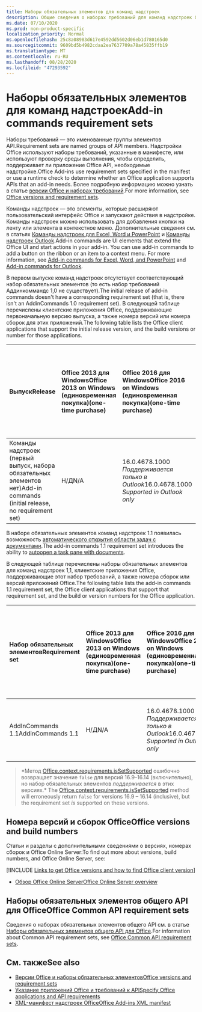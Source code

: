 ```yaml
---
title: Наборы обязательных элементов для команд надстроек
description: Общие сведения о наборах требований для команд надстроек Office.
ms.date: 07/10/2020
ms.prod: non-product-specific
localization_priority: Normal
ms.openlocfilehash: 25c8a08983d617e4592dd5602d06eb1d780165d0
ms.sourcegitcommit: 9609bd5b4982cdaa2ea7637709a78a45835ffb19
ms.translationtype: MT
ms.contentlocale: ru-RU
ms.lasthandoff: 08/28/2020
ms.locfileid: "47293592"
---
```

# <a name="add-in-commands-requirement-sets"></a><span data-ttu-id="6004d-103">Наборы обязательных элементов для команд надстроек</span><span class="sxs-lookup"><span data-stu-id="6004d-103">Add-in commands requirement sets</span></span>

<span data-ttu-id="6004d-104">Наборы требований — это именованные группы элементов API.</span><span class="sxs-lookup"><span data-stu-id="6004d-104">Requirement sets are named groups of API members.</span></span> <span data-ttu-id="6004d-105">Надстройки Office используют наборы требований, указанные в манифесте, или используют проверку среды выполнения, чтобы определить, поддерживает ли приложение Office API, необходимые надстройке.</span><span class="sxs-lookup"><span data-stu-id="6004d-105">Office Add-ins use requirement sets specified in the manifest or use a runtime check to determine whether an Office application supports APIs that an add-in needs.</span></span> <span data-ttu-id="6004d-106">Более подробную информацию можно узнать в статье [версии Office и наборах требований](../../develop/office-versions-and-requirement-sets.md).</span><span class="sxs-lookup"><span data-stu-id="6004d-106">For more information, see [Office versions and requirement sets](../../develop/office-versions-and-requirement-sets.md).</span></span>

<span data-ttu-id="6004d-p102">Команды надстроек — это элементы, которые расширяют пользовательский интерфейс Office и запускают действия в надстройке. Команды надстроек можно использовать для добавления кнопки на ленту или элемента в контекстное меню. Дополнительные сведения см. в статьях [Команды надстроек для Excel, Word и PowerPoint](../../design/add-in-commands.md) и [Команды надстроек Outlook](../../outlook/add-in-commands-for-outlook.md).</span><span class="sxs-lookup"><span data-stu-id="6004d-p102">Add-in commands are UI elements that extend the Office UI and start actions in your add-in. You can use add-in commands to add a button on the ribbon or an item to a context menu. For more information, see [Add-in commands for Excel, Word, and PowerPoint](../../design/add-in-commands.md) and [Add-in commands for Outlook](../../outlook/add-in-commands-for-outlook.md).</span></span>

<span data-ttu-id="6004d-110">В первом выпуске команд надстроек отсутствует соответствующий набор обязательных элементов (то есть набор требований Аддинкоммандс 1,0 не существует).</span><span class="sxs-lookup"><span data-stu-id="6004d-110">The initial release of add-in commands doesn't have a corresponding requirement set (that is, there isn't an AddinCommands 1.0 requirement set).</span></span> <span data-ttu-id="6004d-111">В следующей таблице перечислены клиентские приложения Office, поддерживающие первоначальную версию выпуска, а также номера версий или номера сборок для этих приложений.</span><span class="sxs-lookup"><span data-stu-id="6004d-111">The following table lists the Office client applications that support the initial release version, and the build versions or number for those applications.</span></span>  

| <span data-ttu-id="6004d-112">Выпуск</span><span class="sxs-lookup"><span data-stu-id="6004d-112">Release</span></span>   |  <span data-ttu-id="6004d-113">Office 2013 для Windows</span><span class="sxs-lookup"><span data-stu-id="6004d-113">Office 2013 on Windows</span></span><br><span data-ttu-id="6004d-114">(единовременная покупка)</span><span class="sxs-lookup"><span data-stu-id="6004d-114">(one-time purchase)</span></span> | <span data-ttu-id="6004d-115">Office 2016 для Windows</span><span class="sxs-lookup"><span data-stu-id="6004d-115">Office 2016 on Windows</span></span><br><span data-ttu-id="6004d-116">(единовременная покупка)</span><span class="sxs-lookup"><span data-stu-id="6004d-116">(one-time purchase)</span></span> | <span data-ttu-id="6004d-117">Office 2019 для Windows</span><span class="sxs-lookup"><span data-stu-id="6004d-117">Office 2019 on Windows</span></span><br><span data-ttu-id="6004d-118">(единовременная покупка)</span><span class="sxs-lookup"><span data-stu-id="6004d-118">(one-time purchase)</span></span> | <span data-ttu-id="6004d-119">Office для Windows</span><span class="sxs-lookup"><span data-stu-id="6004d-119">Office on Windows</span></span><br><span data-ttu-id="6004d-120">(подключено к подписке на Microsoft 365)</span><span class="sxs-lookup"><span data-stu-id="6004d-120">(connected to a Microsoft 365 subscription)</span></span>   |  <span data-ttu-id="6004d-121">Office для iPad</span><span class="sxs-lookup"><span data-stu-id="6004d-121">Office on iPad</span></span><br><span data-ttu-id="6004d-122">(подключено к подписке на Microsoft 365)</span><span class="sxs-lookup"><span data-stu-id="6004d-122">(connected to a Microsoft 365 subscription)</span></span>  |  <span data-ttu-id="6004d-123">Office для Mac</span><span class="sxs-lookup"><span data-stu-id="6004d-123">Office on Mac</span></span><br><span data-ttu-id="6004d-124">(подключено к подписке на Microsoft 365)</span><span class="sxs-lookup"><span data-stu-id="6004d-124">(connected to a Microsoft 365 subscription)</span></span>  | <span data-ttu-id="6004d-125">Office в Интернете</span><span class="sxs-lookup"><span data-stu-id="6004d-125">Office on the web</span></span>  |
|:-----|:-----|:-----|:-----|:-----|:-----|:-----|:-----|
| <span data-ttu-id="6004d-126">Команды надстроек (первый выпуск, набора обязательных элементов нет)</span><span class="sxs-lookup"><span data-stu-id="6004d-126">Add-in commands (initial release, no requirement set)</span></span> | <span data-ttu-id="6004d-127">Н/Д</span><span class="sxs-lookup"><span data-stu-id="6004d-127">N/A</span></span> | <span data-ttu-id="6004d-128">16.0.4678.1000 *Поддерживается только в Outlook*</span><span class="sxs-lookup"><span data-stu-id="6004d-128">16.0.4678.1000 *Supported in Outlook only*</span></span> | <span data-ttu-id="6004d-129">Версия 1809 (сборка 10827.20150) или более поздняя</span><span class="sxs-lookup"><span data-stu-id="6004d-129">Version 1809 (Build 10827.20150) or later</span></span> |<span data-ttu-id="6004d-130">Версия 1603 (сборка 6769.0000) или более поздняя</span><span class="sxs-lookup"><span data-stu-id="6004d-130">Version 1603 (Build 6769.0000) or later</span></span> | <span data-ttu-id="6004d-131">Н/Д</span><span class="sxs-lookup"><span data-stu-id="6004d-131">N/A</span></span> | <span data-ttu-id="6004d-132">15.33 или более поздняя версия</span><span class="sxs-lookup"><span data-stu-id="6004d-132">15.33 or later</span></span>| <span data-ttu-id="6004d-133">Январь 2016 г.</span><span class="sxs-lookup"><span data-stu-id="6004d-133">January 2016</span></span> |

<span data-ttu-id="6004d-134">В наборе обязательных элементов команд надстроек 1.1 появилась возможность [автоматического открытия области задач с документами](../../develop/automatically-open-a-task-pane-with-a-document.md).</span><span class="sxs-lookup"><span data-stu-id="6004d-134">The add-in commands 1.1 requirement set introduces the ability to [autoopen a task pane with documents](../../develop/automatically-open-a-task-pane-with-a-document.md).</span></span>

<span data-ttu-id="6004d-135">В следующей таблице перечислены наборы обязательных элементов для команд надстроек 1,1, клиентские приложения Office, поддерживающие этот набор требований, а также номера сборок или версий приложений Office.</span><span class="sxs-lookup"><span data-stu-id="6004d-135">The following table lists the add-in commands 1.1 requirement set, the Office client applications that support that requirement set, and the build or version numbers for the Office application.</span></span>

|  <span data-ttu-id="6004d-136">Набор обязательных элементов</span><span class="sxs-lookup"><span data-stu-id="6004d-136">Requirement set</span></span>  |  <span data-ttu-id="6004d-137">Office 2013 для Windows</span><span class="sxs-lookup"><span data-stu-id="6004d-137">Office 2013 on Windows</span></span><br><span data-ttu-id="6004d-138">(единовременная покупка)</span><span class="sxs-lookup"><span data-stu-id="6004d-138">(one-time purchase)</span></span> | <span data-ttu-id="6004d-139">Office 2016 для Windows</span><span class="sxs-lookup"><span data-stu-id="6004d-139">Office 2016 on Windows</span></span><br><span data-ttu-id="6004d-140">(единовременная покупка)</span><span class="sxs-lookup"><span data-stu-id="6004d-140">(one-time purchase)</span></span> | <span data-ttu-id="6004d-141">Office 2019 для Windows</span><span class="sxs-lookup"><span data-stu-id="6004d-141">Office 2019 on Windows</span></span><br><span data-ttu-id="6004d-142">(единовременная покупка)</span><span class="sxs-lookup"><span data-stu-id="6004d-142">(one-time purchase)</span></span> | <span data-ttu-id="6004d-143">Office для Windows</span><span class="sxs-lookup"><span data-stu-id="6004d-143">Office on Windows</span></span><br><span data-ttu-id="6004d-144">(подключено к подписке на Microsoft 365)</span><span class="sxs-lookup"><span data-stu-id="6004d-144">(connected to a Microsoft 365 subscription)</span></span>   |  <span data-ttu-id="6004d-145">Office для iPad</span><span class="sxs-lookup"><span data-stu-id="6004d-145">Office on iPad</span></span><br><span data-ttu-id="6004d-146">(подключено к подписке на Microsoft 365)</span><span class="sxs-lookup"><span data-stu-id="6004d-146">(connected to a Microsoft 365 subscription)</span></span>  |  <span data-ttu-id="6004d-147">Office для Mac</span><span class="sxs-lookup"><span data-stu-id="6004d-147">Office on Mac</span></span><br><span data-ttu-id="6004d-148">(подключено к подписке на Microsoft 365)</span><span class="sxs-lookup"><span data-stu-id="6004d-148">(connected to a Microsoft 365 subscription)</span></span>  | <span data-ttu-id="6004d-149">Office в Интернете</span><span class="sxs-lookup"><span data-stu-id="6004d-149">Office on the web</span></span>  |  
|:-----|:-----|:-----|:-----|:-----|:-----|:-----|:-----|
| <span data-ttu-id="6004d-150">AddInCommands 1.1</span><span class="sxs-lookup"><span data-stu-id="6004d-150">AddinCommands 1.1</span></span>  | <span data-ttu-id="6004d-151">Н/Д</span><span class="sxs-lookup"><span data-stu-id="6004d-151">N/A</span></span> | <span data-ttu-id="6004d-152">16.0.4678.1000 *Поддерживается только в Outlook*</span><span class="sxs-lookup"><span data-stu-id="6004d-152">16.0.4678.1000 *Supported in Outlook only*</span></span>  | <span data-ttu-id="6004d-153">Версия 1809 (сборка 10827.20150) или более поздняя</span><span class="sxs-lookup"><span data-stu-id="6004d-153">Version 1809 (Build 10827.20150) or later</span></span> | <span data-ttu-id="6004d-154">Версия 1705 (сборка 8121.1000) или более поздняя</span><span class="sxs-lookup"><span data-stu-id="6004d-154">Version 1705 (Build 8121.1000) or later</span></span> | <span data-ttu-id="6004d-155">Н/Д</span><span class="sxs-lookup"><span data-stu-id="6004d-155">N/A</span></span> | <span data-ttu-id="6004d-156">15.34 или более поздняя версия\*</span><span class="sxs-lookup"><span data-stu-id="6004d-156">15.34 or later\*</span></span>| <span data-ttu-id="6004d-157">Май 2017 г.</span><span class="sxs-lookup"><span data-stu-id="6004d-157">May 2017</span></span> |

><span data-ttu-id="6004d-158">\*Метод [Office.context.requirements.isSetSupported](/javascript/api/office/office.requirementsetsupport#issetsupported-name--minversion-) ошибочно возвращает значение `false` для версий 16.9&ndash;16.14 (включительно), но набор обязательных элементов *поддерживается* в этих версиях.</span><span class="sxs-lookup"><span data-stu-id="6004d-158">\* The [Office.context.requirements.isSetSupported](/javascript/api/office/office.requirementsetsupport#issetsupported-name--minversion-) method will erroneously return `false` for versions 16.9 &ndash; 16.14 (inclusive), but the requirement set *is* supported on these versions.</span></span>

## <a name="office-versions-and-build-numbers"></a><span data-ttu-id="6004d-159">Номера версий и сборок Office</span><span class="sxs-lookup"><span data-stu-id="6004d-159">Office versions and build numbers</span></span>

<span data-ttu-id="6004d-160">Статьи и разделы с дополнительными сведениями о версиях, номерах сборок и Office Online Server:</span><span class="sxs-lookup"><span data-stu-id="6004d-160">To find out more about versions, build numbers, and Office Online Server, see:</span></span>

[!INCLUDE [Links to get Office versions and how to find Office client version](../../includes/links-get-office-versions-builds.md)]
- [<span data-ttu-id="6004d-161">Обзор Office Online Server</span><span class="sxs-lookup"><span data-stu-id="6004d-161">Office Online Server overview</span></span>](/officeonlineserver/office-online-server-overview)

## <a name="office-common-api-requirement-sets"></a><span data-ttu-id="6004d-162">Наборы обязательных элементов общего API для Office</span><span class="sxs-lookup"><span data-stu-id="6004d-162">Office Common API requirement sets</span></span>

<span data-ttu-id="6004d-163">Сведения о наборах обязательных элементов общего API см. в статье [Наборы обязательных элементов общего API для Office](office-add-in-requirement-sets.md).</span><span class="sxs-lookup"><span data-stu-id="6004d-163">For information about Common API requirement sets, see [Office Common API requirement sets](office-add-in-requirement-sets.md).</span></span>

## <a name="see-also"></a><span data-ttu-id="6004d-164">См. также</span><span class="sxs-lookup"><span data-stu-id="6004d-164">See also</span></span>

- [<span data-ttu-id="6004d-165">Версии Office и наборы обязательных элементов</span><span class="sxs-lookup"><span data-stu-id="6004d-165">Office versions and requirement sets</span></span>](../../develop/office-versions-and-requirement-sets.md)
- [<span data-ttu-id="6004d-166">Указание приложений Office и требований к API</span><span class="sxs-lookup"><span data-stu-id="6004d-166">Specify Office applications and API requirements</span></span>](../../develop/specify-office-hosts-and-api-requirements.md)
- [<span data-ttu-id="6004d-167">XML-манифест надстроек Office</span><span class="sxs-lookup"><span data-stu-id="6004d-167">Office Add-ins XML manifest</span></span>](../../develop/add-in-manifests.md)
